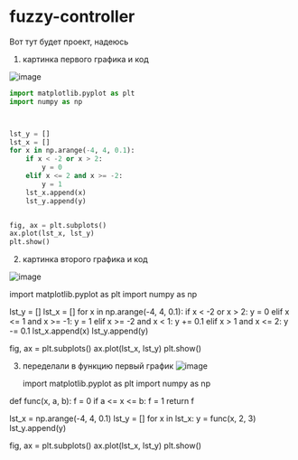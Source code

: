 # fuzzy-controller

Вот тут будет проект, надеюсь

1) картинка первого графика и код

![image](https://github.com/vetkas2023/fuzzy-controller/assets/143996115/293f0db5-80b9-477c-895d-eda0b3b8b55b)

```python
import matplotlib.pyplot as plt
import numpy as np



lst_y = []
lst_x = []
for x in np.arange(-4, 4, 0.1):
    if x < -2 or x > 2:
        y = 0
    elif x <= 2 and x >= -2:
        y = 1
    lst_x.append(x)
    lst_y.append(y)


fig, ax = plt.subplots()
ax.plot(lst_x, lst_y)
plt.show()
```

2) картинка второго графика и код

![image](https://github.com/vetkas2023/fuzzy-controller/assets/143996115/b2522944-a906-4a31-8317-2ffb0932097a)

import matplotlib.pyplot as plt
import numpy as np



lst_y = []
lst_x = []
for x in np.arange(-4, 4, 0.1):
    if x < -2 or x > 2:
        y = 0
    elif x <= 1 and x >= -1:
        y = 1
    elif x >= -2 and x < 1:
        y += 0.1
    elif x > 1 and x <= 2:
        y -= 0.1
    lst_x.append(x)
    lst_y.append(y)


fig, ax = plt.subplots()
ax.plot(lst_x, lst_y)
plt.show()

3) переделали в функцию первый график
   ![image](https://github.com/vetkas2023/fuzzy-controller/assets/143996115/4385dac4-8861-4ee0-9a93-427fbf578c22)

   import matplotlib.pyplot as plt
import numpy as np


def  func(x, a, b):
    f = 0
    if a <= x <= b:
        f = 1
    return f


lst_x = np.arange(-4, 4, 0.1)
lst_y = []
for x in lst_x:
    y = func(x, 2, 3)
    lst_y.append(y)

fig, ax = plt.subplots()
ax.plot(lst_x, lst_y)
plt.show()

